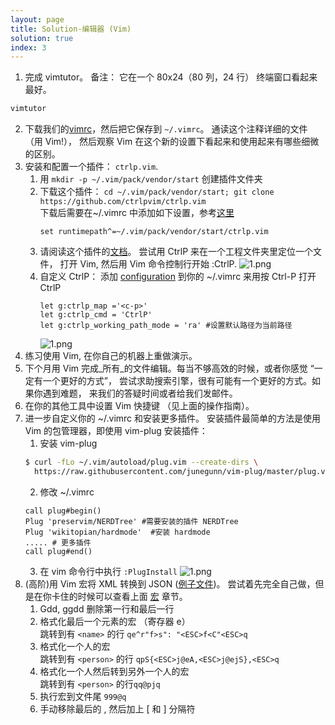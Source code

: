 ```yaml
---
layout: page
title: Solution-编辑器 (Vim)
solution: true
index: 3
---
```


1. 完成 vimtutor。 备注： 它在一个 80x24（80 列，24 行） 终端窗口看起来最好。
  ```bash
  vimtutor
  ```
2. 下载我们的[vimrc](https://missing-semester-cn.github.io/2020/files/vimrc)，然后把它保存到 `~/.vimrc`。 通读这个注释详细的文件 （用 Vim!）， 然后观察 Vim 在这个新的设置下看起来和使用起来有哪些细微的区别。
3. 安装和配置一个插件： `ctrlp.vim`.
   1. 用 `mkdir -p ~/.vim/pack/vendor/start` 创建插件文件夹
   2. 下载这个插件： `cd ~/.vim/pack/vendor/start; git clone https://github.com/ctrlpvim/ctrlp.vim`   
   下载后需要在~/.vimrc 中添加如下设置，参考[这里](http://ctrlpvim.github.io/ctrlp.vim/#installation)
       ```vim
       set runtimepath^=~/.vim/pack/vendor/start/ctrlp.vim 
       ```
   1. 请阅读这个插件的[文档](https://github.com/ctrlpvim/ctrlp.vim/blob/master/readme.md)。 尝试用 CtrlP 来在一个工程文件夹里定位一个文件， 打开 Vim, 然后用 Vim 命令控制行开始 :CtrlP.  ![1.png]({{site.url}}/2020/solutions/images/3/1.png)
   2. 自定义 CtrlP： 添加 [configuration](https://github.com/ctrlpvim/ctrlp.vim/blob/master/readme.md#basic-options) 到你的 ~/.vimrc 来用按 Ctrl-P 打开 CtrlP
       ```vim
       let g:ctrlp_map ='<c-p>' 
       let g:ctrlp_cmd = 'CtrlP'
       let g:ctrlp_working_path_mode = 'ra' #设置默认路径为当前路径
       ```
       ![1.png]({{site.url}}/2020/solutions/images/3/2.png)
4. 练习使用 Vim, 在你自己的机器上重做演示。
5. 下个月用 Vim 完成_所有_的文件编辑。每当不够高效的时候，或者你感觉 “一定有一个更好的方式”， 尝试求助搜索引擎，很有可能有一个更好的方式。如果你遇到难题， 来我们的答疑时间或者给我们发邮件。
6. 在你的其他工具中设置 Vim 快捷键 （见上面的操作指南）。
7. 进一步自定义你的 ~/.vimrc 和安装更多插件。
  安装插件最简单的方法是使用 Vim 的包管理器，即使用 vim-plug 安装插件：
   1. 安装 vim-plug
    ```bash
    $ curl -fLo ~/.vim/autoload/plug.vim --create-dirs \
      https://raw.githubusercontent.com/junegunn/vim-plug/master/plug.vim
    ```
   2. 修改 ~/.vimrc
    ```vim
    call plug#begin()
    Plug 'preservim/NERDTree' #需要安装的插件 NERDTree
    Plug 'wikitopian/hardmode'  #安装 hardmode
    ..... # 更多插件
    call plug#end()
    ```
   3. 在 vim 命令行中执行 `:PlugInstall`
 ![1.png]({{site.url}}/2020/solutions//images/3/3.png)
 1. (高阶)用 Vim 宏将 XML 转换到 JSON ([例子文件](https://missing-semester-cn.github.io/2020/files/example-data.xml))。 尝试着先完全自己做，但是在你卡住的时候可以查看上面 [宏](https://missing-semester-cn.github.io/2020/editors/#macros) 章节。  
     1. Gdd, ggdd 删除第一行和最后一行
     2. 格式化最后一个元素的宏 （寄存器 e）             
      跳转到有 `<name>` 的行
           `qe^r"f>s": "<ESC>f<C"<ESC>q`
     3. 格式化一个人的宏             
     跳转到有 `<person>` 的行 `qpS{<ESC>j@eA,<ESC>j@ejS},<ESC>q`
     1. 格式化一个人然后转到另外一个人的宏             
     跳转到有 `<person>` 的行`qq@pjq`
    1. 执行宏到文件尾 `999@q`
    2. 手动移除最后的 , 然后加上 [ 和 ] 分隔符